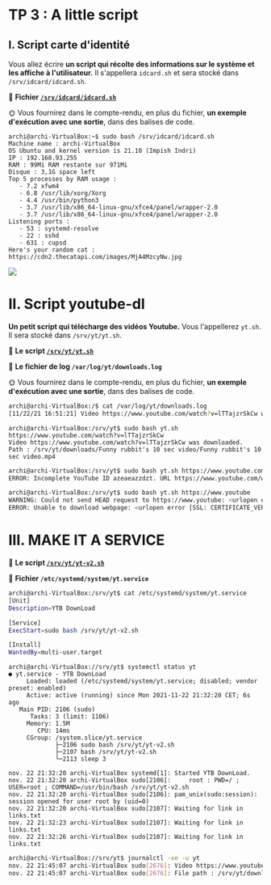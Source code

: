 # TP 3 : A little script

## I. Script carte d'identité

Vous allez écrire **un script qui récolte des informations sur le système et les affiche à l'utilisateur.** Il s'appellera `idcard.sh` et sera stocké dans `/srv/idcard/idcard.sh`.

📁 **Fichier [`/srv/idcard/idcard.sh`](https://github.com/Archilive/tp_linux/blob/main/tp3/srv/idcard/idcard.sh)** 

🌞 Vous fournirez dans le compte-rendu, en plus du fichier, **un exemple d'exécution avec une sortie**, dans des balises de code.


```bash=
archi@archi-VirtualBox:~$ sudo bash /srv/idcard/idcard.sh
Machine name : archi-VirtualBox
OS Ubuntu and kernel version is 21.10 (Impish Indri)
IP : 192.168.93.255
RAM : 99Mi RAM restante sur 971Mi
Disque : 3,1G space left
Top 5 processes by RAM usage :
   - 7.2 xfwm4
   - 6.8 /usr/lib/xorg/Xorg
   - 4.4 /usr/bin/python3
   - 3.7 /usr/lib/x86_64-linux-gnu/xfce4/panel/wrapper-2.0
   - 3.7 /usr/lib/x86_64-linux-gnu/xfce4/panel/wrapper-2.0
Listening ports :
   - 53 : systemd-resolve
   - 22 : sshd
   - 631 : cupsd
Here's your random cat : https://cdn2.thecatapi.com/images/MjA4MzcyNw.jpg
```

<img src="https://cdn2.thecatapi.com/images/MjA4MzcyNw.jpg">

# II. Script youtube-dl

**Un petit script qui télécharge des vidéos Youtube.** Vous l'appellerez `yt.sh`. Il sera stocké dans `/srv/yt/yt.sh`.

📁 **Le script [`/srv/yt/yt.sh`](https://github.com/Archilive/tp_linux/blob/main/tp3/srv/yt/yt.sh)**

📁 **Le fichier de log `/var/log/yt/downloads.log`**

🌞 Vous fournirez dans le compte-rendu, en plus du fichier, **un exemple d'exécution avec une sortie**, dans des balises de code.

```bash
archi@archi-VirtualBox:/$ cat /var/log/yt/downloads.log
[11/22/21 16:51:21] Video https://www.youtube.com/watch?v=lTTajzrSkCw was downloaded. File path : /srv/yt/downloads/Funny rubbit's 10 sec video/Funny rubbit's 10 sec video.mp4
```

```
archi@archi-VirtualBox:/srv/yt$ sudo bash yt.sh https://www.youtube.com/watch?v=lTTajzrSkCw
Video https://www.youtube.com/watch?v=lTTajzrSkCw was downloaded.
Path : /srv/yt/downloads/Funny rubbit's 10 sec video/Funny rubbit's 10 sec video.mp4
```

```bash
archi@archi-VirtualBox:/srv/yt$ sudo bash yt.sh https://www.youtube.com/watch\?v\=azeaeazzdzt
ERROR: Incomplete YouTube ID azeaeazzdzt. URL https://www.youtube.com/watch?v=azeaeazzdzt looks truncated.
```

```bash
archi@archi-VirtualBox:/srv/yt$ sudo bash yt.sh https://www.youtube
WARNING: Could not send HEAD request to https://www.youtube: <urlopen error [SSL: CERTIFICATE_VERIFY_FAILED] certificate verify failed: Hostname mismatch, certificate is not valid for 'www.youtube'. (_ssl.c:1129)>
ERROR: Unable to download webpage: <urlopen error [SSL: CERTIFICATE_VERIFY_FAILED] certificate verify failed: Hostname mismatch, certificate is not valid for 'www.youtube'. (_ssl.c:1129)> (caused by URLError(SSLCertVerificationError(1, "[SSL: CERTIFICATE_VERIFY_FAILED] certificate verify failed: Hostname mismatch, certificate is not valid for 'www.youtube'. (_ssl.c:1129)")))
```

# III. MAKE IT A SERVICE

📁 **Le script [`/srv/yt/yt-v2.sh`](https://github.com/Archilive/tp_linux/blob/main/tp3/srv/yt/yt-v2.sh)**

📁 **Fichier `/etc/systemd/system/yt.service`**

```bash
archi@archi-VirtualBox:/srv/yt$ cat /etc/systemd/system/yt.service
[Unit]
Description=YTB DownLoad

[Service]
ExecStart=sudo bash /srv/yt/yt-v2.sh

[Install]
WantedBy=multi-user.target
```

```bash=
archi@archi-VirtualBox://srv/yt$ systemctl status yt
● yt.service - YTB DownLoad
     Loaded: loaded (/etc/systemd/system/yt.service; disabled; vendor preset: enabled)
     Active: active (running) since Mon 2021-11-22 21:32:20 CET; 6s ago
   Main PID: 2106 (sudo)
      Tasks: 3 (limit: 1106)
     Memory: 1.5M
        CPU: 14ms
     CGroup: /system.slice/yt.service
             ├─2106 sudo bash /srv/yt/yt-v2.sh
             ├─2107 bash /srv/yt/yt-v2.sh
             └─2113 sleep 3

nov. 22 21:32:20 archi-VirtualBox systemd[1]: Started YTB DownLoad.
nov. 22 21:32:20 archi-VirtualBox sudo[2106]:     root : PWD=/ ; USER=root ; COMMAND=/usr/bin/bash /srv/yt/yt-v2.sh
nov. 22 21:32:20 archi-VirtualBox sudo[2106]: pam_unix(sudo:session): session opened for user root by (uid=0)
nov. 22 21:32:20 archi-VirtualBox sudo[2107]: Waiting for link in links.txt
nov. 22 21:32:23 archi-VirtualBox sudo[2107]: Waiting for link in links.txt
nov. 22 21:32:26 archi-VirtualBox sudo[2107]: Waiting for link in links.txt
```
```bash
archi@archi-VirtualBox://srv/yt$ journalctl -xe -u yt
nov. 22 21:45:07 archi-VirtualBox sudo[2676]: Video https://www.youtube.com/watch?v=QohH89Eu5iM was downloaded.
nov. 22 21:45:07 archi-VirtualBox sudo[2676]: File path : /srv/yt/downloads/5 Second Countdown HD/5 Second Countdown HD.mp4
```
